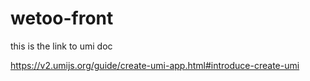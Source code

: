 # wetoo-front
this is the link to umi doc

https://v2.umijs.org/guide/create-umi-app.html#introduce-create-umi
 
